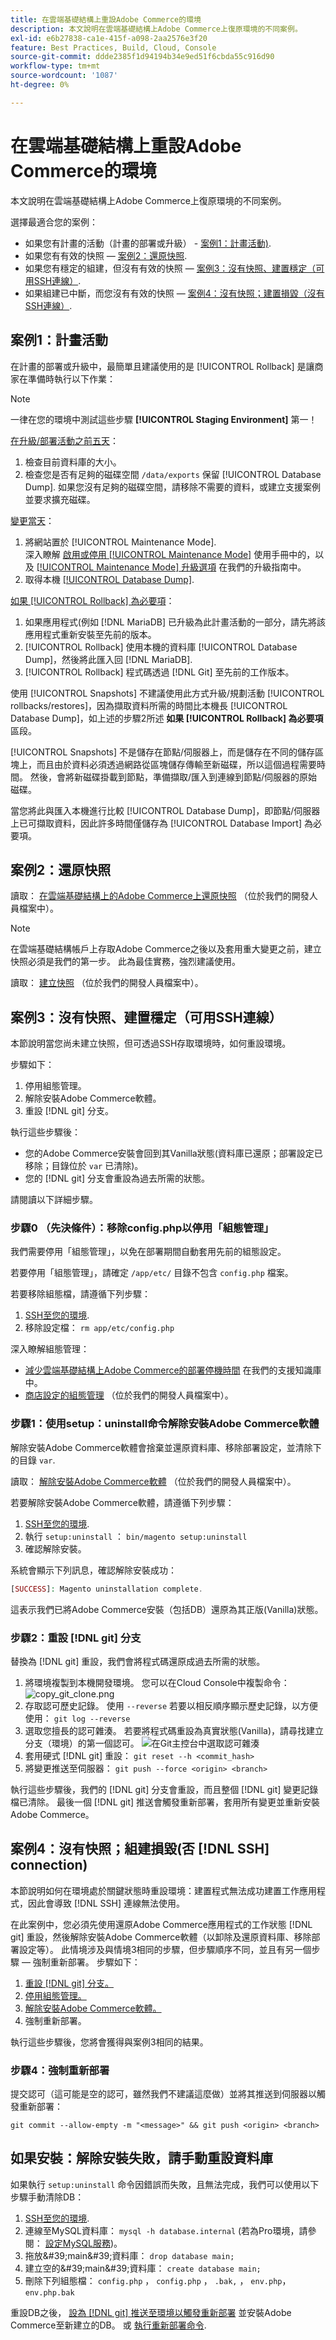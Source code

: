 ```yaml
---
title: 在雲端基礎結構上重設Adobe Commerce的環境
description: 本文說明在雲端基礎結構上Adobe Commerce上復原環境的不同案例。
exl-id: e6b27838-ca1e-415f-a098-2aa2576e3f20
feature: Best Practices, Build, Cloud, Console
source-git-commit: ddde2385f1d94194b34e9ed51f6cbda55c916d90
workflow-type: tm+mt
source-wordcount: '1087'
ht-degree: 0%

---
```


# 在雲端基礎結構上重設Adobe Commerce的環境

本文說明在雲端基礎結構上Adobe Commerce上復原環境的不同案例。

選擇最適合您的案例：

* 如果您有計畫的活動（計畫的部署或升級） - [案例1：計畫活動)](#scen1).
* 如果您有有效的快照 —  [案例2：還原快照](#scen2).
* 如果您有穩定的組建，但沒有有效的快照 —  [案例3：沒有快照、建置穩定（可用SSH連線）](#scen3).
* 如果組建已中斷，而您沒有有效的快照 —  [案例4：沒有快照；建置損毀（沒有SSH連線）](#scen4).

## 案例1：計畫活動

在計畫的部署或升級中，最簡單且建議使用的是 [!UICONTROL Rollback] 是讓商家在準備時執行以下作業：

>[!NOTE]
>
>一律在您的環境中測試這些步驟 **[!UICONTROL Staging Environment]** 第一！

<u>在升級/部署活動之前五天</u>：

1. 檢查目前資料庫的大小。
1. 檢查您是否有足夠的磁碟空間 `/data/exports` 保留 [!UICONTROL Database Dump]. 如果您沒有足夠的磁碟空間，請移除不需要的資料，或建立支援案例並要求擴充磁碟。

<u>變更當天</u>：

1. 將網站置於 [!UICONTROL Maintenance Mode].<br>
深入瞭解 [啟用或停用 [!UICONTROL Maintenance Mode]](https://experienceleague.adobe.com/docs/commerce-operations/installation-guide/tutorials/maintenance-mode.html) 使用手冊中的，以及 [[!UICONTROL Maintenance Mode] 升級選項](https://experienceleague.adobe.com/docs/commerce-operations/upgrade-guide/troubleshooting/maintenance-mode-options.html) 在我們的升級指南中。
1. 取得本機 [[!UICONTROL Database Dump]](https://experienceleague.adobe.com/docs/commerce-knowledge-base/kb/how-to/create-database-dump-on-cloud.html).

<u>如果 [!UICONTROL Rollback] 為必要項</u>：

1. 如果應用程式(例如 [!DNL MariaDB] 已升級為此計畫活動的一部分，請先將該應用程式重新安裝至先前的版本。
1. [!UICONTROL Rollback] 使用本機的資料庫 [!UICONTROL Database Dump]，然後將此匯入回 [!DNL MariaDB].
1. [!UICONTROL Rollback] 程式碼透過 [!DNL Git] 至先前的工作版本。

使用 [!UICONTROL Snapshots] 不建議使用此方式升級/規劃活動 [!UICONTROL rollbacks/restores]，因為擷取資料所需的時間比本機長 [!UICONTROL Database Dump]，如上述的步驟2所述 **如果 [!UICONTROL Rollback] 為必要項** 區段。

[!UICONTROL Snapshots] 不是儲存在節點/伺服器上，而是儲存在不同的儲存區塊上，而且由於資料必須透過網路從區塊儲存傳輸至新磁碟，所以這個過程需要時間。 然後，會將新磁碟掛載到節點，準備擷取/匯入到連線到節點/伺服器的原始磁碟。

當您將此與匯入本機進行比較 [!UICONTROL Database Dump]，即節點/伺服器上已可擷取資料，因此許多時間僅儲存為 [!UICONTROL Database Import] 為必要項。

## 案例2：還原快照

讀取： [在雲端基礎結構上的Adobe Commerce上還原快照](https://devdocs.magento.com/cloud/project/project-webint-snap.html#restore-snapshot) （位於我們的開發人員檔案中）。

>[!NOTE]
>
>在雲端基礎結構帳戶上存取Adobe Commerce之後以及套用重大變更之前，建立快照必須是我們的第一步。 此為最佳實務，強烈建議使用。

讀取： [建立快照](https://devdocs.magento.com/cloud/project/project-webint-snap.html#create-snapshot) （位於我們的開發人員檔案中）。

## 案例3：沒有快照、建置穩定（可用SSH連線）

本節說明當您尚未建立快照，但可透過SSH存取環境時，如何重設環境。

步驟如下：

1. 停用組態管理。
1. 解除安裝Adobe Commerce軟體。
1. 重設 [!DNL git] 分支。

執行這些步驟後：

* 您的Adobe Commerce安裝會回到其Vanilla狀態(資料庫已還原；部署設定已移除；目錄位於 `var` 已清除)。
* 您的 [!DNL git] 分支會重設為過去所需的狀態。

請閱讀以下詳細步驟。

### 步驟0 （先決條件）：移除config.php以停用「組態管理」

我們需要停用「組態管理」，以免在部署期間自動套用先前的組態設定。

若要停用「組態管理」，請確定 `/app/etc/` 目錄不包含 `config.php` 檔案。

若要移除組態檔，請遵循下列步驟：

1. [SSH至您的環境](https://experienceleague.adobe.com/docs/commerce-cloud-service/user-guide/develop/secure-connections.html).
1. 移除設定檔： `rm app/etc/config.php`

深入瞭解組態管理：

* [減少雲端基礎結構上Adobe Commerce的部署停機時間](/help/how-to/general/magento-cloud-reduce-deployment-downtime-with-configuration-management.md) 在我們的支援知識庫中。
* [商店設定的組態管理](https://experienceleague.adobe.com/docs/commerce-cloud-service/user-guide/configure-store/store-settings.html) （位於我們的開發人員檔案中）。

### 步驟1：使用setup：uninstall命令解除安裝Adobe Commerce軟體


解除安裝Adobe Commerce軟體會捨棄並還原資料庫、移除部署設定，並清除下的目錄 `var`.

讀取： [解除安裝Adobe Commerce軟體](https://experienceleague.adobe.com/docs/commerce-operations/installation-guide/tutorials/uninstall.html) （位於我們的開發人員檔案中）。

若要解除安裝Adobe Commerce軟體，請遵循下列步驟：

1. [SSH至您的環境](https://experienceleague.adobe.com/docs/commerce-cloud-service/user-guide/develop/secure-connections.html).
1. 執行 `setup:uninstall` ： `bin/magento setup:uninstall`
1. 確認解除安裝。

系統會顯示下列訊息，確認解除安裝成功：

```php
[SUCCESS]: Magento uninstallation complete.
```

這表示我們已將Adobe Commerce安裝（包括DB）還原為其正版(Vanilla)狀態。

### 步驟2：重設 [!DNL git] 分支

替換為 [!DNL git] 重設，我們會將程式碼還原成過去所需的狀態。

1. 將環境複製到本機開發環境。 您可以在Cloud Console中複製命令：    ![copy_git_clone.png](assets/copy_git_clone.png)
1. 存取認可歷史記錄。 使用 `--reverse` 若要以相反順序顯示歷史記錄，以方便使用： `git log --reverse`
1. 選取您擅長的認可雜湊。 若要將程式碼重設為真實狀態(Vanilla)，請尋找建立分支（環境）的第一個認可。
   ![在Git主控台中選取認可雜湊](assets/select_commit_hash.png)
1. 套用硬式 [!DNL git] 重設： `git reset --h <commit_hash>`
1. 將變更推送至伺服器： `git push --force <origin> <branch>`

執行這些步驟後，我們的 [!DNL git] 分支會重設，而且整個 [!DNL git] 變更記錄檔已清除。 最後一個 [!DNL git] 推送會觸發重新部署，套用所有變更並重新安裝Adobe Commerce。

## 案例4：沒有快照；組建損毀(否 [!DNL SSH] connection)

本節說明如何在環境處於關鍵狀態時重設環境：建置程式無法成功建置工作應用程式，因此會導致 [!DNL SSH] 連線無法使用。

在此案例中，您必須先使用還原Adobe Commerce應用程式的工作狀態 [!DNL git] 重設，然後解除安裝Adobe Commerce軟體（以卸除及還原資料庫、移除部署設定等）。 此情境涉及與情境3相同的步驟，但步驟順序不同，並且有另一個步驟 — 強制重新部署。 步驟如下：

1. [重設 [!DNL git] 分支。](/help/how-to/general/reset-environment-on-cloud.md#reset-git-branch)
1. [停用組態管理。](/help/how-to/general/reset-environment-on-cloud.md#disable_config_management)
1. [解除安裝Adobe Commerce軟體。](/help/how-to/general/reset-environment-on-cloud.md#setup-uninstall)
1. 強制重新部署。

執行這些步驟後，您將會獲得與案例3相同的結果。

### 步驟4：強制重新部署

提交認可（這可能是空的認可，雖然我們不建議這麼做）並將其推送到伺服器以觸發重新部署：

```git
git commit --allow-empty -m "<message>" && git push <origin> <branch>
```

## 如果安裝：解除安裝失敗，請手動重設資料庫

如果執行 `setup:uninstall` 命令因錯誤而失敗，且無法完成，我們可以使用以下步驟手動清除DB：

1. [SSH至您的環境](https://experienceleague.adobe.com/docs/commerce-cloud-service/user-guide/develop/secure-connections.html).
1. 連線至MySQL資料庫： `mysql -h database.internal` (若為Pro環境，請參閱： [設定MySQL服務](https://experienceleague.adobe.com/docs/commerce-cloud-service/user-guide/configure/service/mysql.html))。
1. 拖放\&#39;main\&#39;資料庫： `drop database main;`
1. 建立空的\&#39;main\&#39;資料庫： `create database main;`
1. 刪除下列組態檔： `config.php` ， `config.php` ， `.bak,` ， `env.php`， `env.php.bak`

重設DB之後， [設為 [!DNL git] 推送至環境以觸發重新部署](https://experienceleague.adobe.com/docs/commerce-operations/configuration-guide/deployment/examples/example-using-cli.html) 並安裝Adobe Commerce至新建立的DB。 或 [執行重新部署命令](https://experienceleague.adobe.com/docs/commerce-cloud-service/user-guide/dev-tools/cloud-cli.html#environment-commands).
